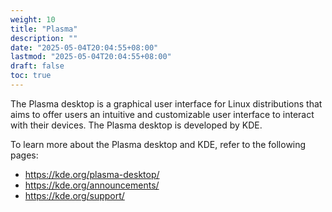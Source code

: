 ```yaml
---
weight: 10
title: "Plasma"
description: ""
date: "2025-05-04T20:04:55+08:00"
lastmod: "2025-05-04T20:04:55+08:00"
draft: false
toc: true
---
```


The Plasma desktop is a graphical user interface for Linux distributions that aims to offer users an intuitive and customizable user interface to interact with their devices. The Plasma desktop is developed by KDE.

To learn more about the Plasma desktop and KDE, refer to the following pages:

* https://kde.org/plasma-desktop/
* https://kde.org/announcements/
* https://kde.org/support/